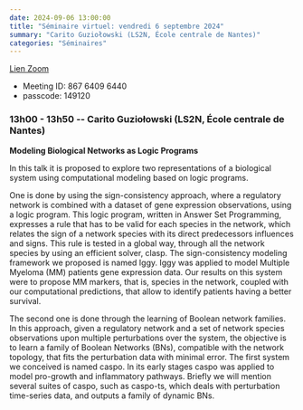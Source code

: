 ```yaml
---
date: 2024-09-06 13:00:00
title: "Séminaire virtuel: vendredi 6 septembre 2024"
summary: "Carito Guziołowski (LS2N, École centrale de Nantes)"
categories: "Séminaires"
---
```



[Lien Zoom](https://u-bordeaux-fr.zoom.us/j/86764096440?pwd=b01qOG04RTMvRWNOVHBYR1ZIbkVaUT09)
* Meeting ID: 867 6409 6440
* passcode: 149120 


### 13h00 - 13h50 -- Carito Guziołowski (LS2N, École centrale de Nantes)

**Modeling Biological Networks as Logic Programs**

In this talk it is proposed to explore two representations of a biological system using computational modeling based on logic programs. 

One is done by using the sign-consistency approach, where a regulatory network is combined with a dataset of gene expression observations, using a logic program. This logic program, written in Answer Set Programming, expresses a rule that has to be valid for each species in the network, which relates the sign of a network species with its direct predecessors influences and signs. This rule is tested in a global way, through all the network species by using an efficient solver, clasp. The sign-consistency modeling framework we proposed is named Iggy. Iggy was applied to model Multiple Myeloma (MM) patients gene expression data. Our results on this system were to propose MM markers, that is, species in the network, coupled with our computational predictions, that allow to identify patients having a better survival. 

The second one is done through the learning of Boolean network families. In this approach, given a regulatory network and a set of network species observations upon multiple perturbations over the system, the objective is to learn a family of Boolean Networks (BNs), compatible with the network topology, that fits the perturbation data with minimal error. The first system we conceived is named caspo. In its early stages caspo was applied to model pro-growth and inflammatory pathways. Briefly we will mention several suites of caspo, such as caspo-ts, which deals with perturbation time-series data, and outputs a family of dynamic BNs. 
